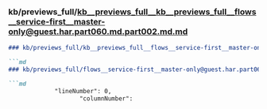 ### kb/previews_full/kb__previews_full__kb__previews_full__flows__service-first__master-only@guest.har.part060.md.part002.md.md

```md
### kb/previews_full/kb__previews_full__flows__service-first__master-only@guest.har.part060.md.part002.md

```md
### kb/previews_full/flows__service-first__master-only@guest.har.part060.md (part 002)

```md
             "lineNumber": 0,
                    "columnNumber": 
```

```

```

```

